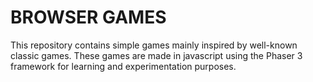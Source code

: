 # BROWSER GAMES
This repository contains simple games mainly inspired by well-known classic games. These games are made in javascript using the Phaser 3 framework for learning and experimentation purposes.